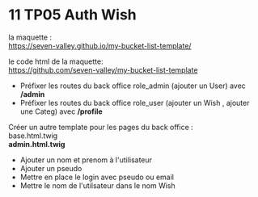 # 11 TP05 Auth Wish

la maquette :  
https://seven-valley.github.io/my-bucket-list-template/

le code html de la maquette:  
https://github.com/seven-valley/my-bucket-list-template

- Préfixer les routes du back office role_admin (ajouter un User) 
avec **/admin**  
- Préfixer les routes du back office  role_user (ajouter un Wish , ajouter une Categ) 
avec **/profile**  

Créer un autre template pour les pages du back office :  
base.html.twig    
**admin.html.twig**

- Ajouter un nom et prenom à l'utilisateur    
- Ajouter un pseudo  
- Mettre en place le login avec pseudo ou email 
- Mettre le nom de l'utilsateur dans le nom Wish   

